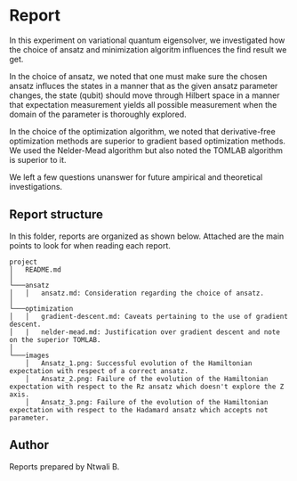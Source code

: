 # Report

In this experiment on variational quantum eigensolver, we investigated how the choice of ansatz
and minimization algoritm influences the find result we get.

In the choice of ansatz, we noted that one must make sure the chosen ansatz influces the states
in a manner that as the given ansatz parameter changes, the state (qubit) should move through
Hilbert space in a manner that expectation measurement yields all possible measurement when
the domain of the parameter is thoroughly explored.

In the choice of the optimization algorithm, we noted that derivative-free optimization
methods are superior to gradient based optimization methods. We used the Nelder-Mead
algorithm but also noted the TOMLAB algorithm is superior to it.

We left a few questions unanswer for future ampirical and theoretical investigations.


## Report structure

In this folder, reports are organized as shown below. Attached are the main points to look for when reading each report.

```
project
│   README.md
│
└───ansatz
│   │   ansatz.md: Consideration regarding the choice of ansatz.
│   
└───optimization
│   │   gradient-descent.md: Caveats pertaining to the use of gradient descent.
│   |   nelder-mead.md: Justification over gradient descent and note on the superior TOMLAB.
│   
└───images
    │   Ansatz_1.png: Successful evolution of the Hamiltonian expectation with respect of a correct ansatz.
    │   Ansatz_2.png: Failure of the evolution of the Hamiltonian expectation with respect to the Rz ansatz which doesn't explore the Z axis.
    │   Ansatz_3.png: Failure of the evolution of the Hamiltonian expectation with respect to the Hadamard ansatz which accepts not parameter.

```


## Author

Reports prepared by Ntwali B.
